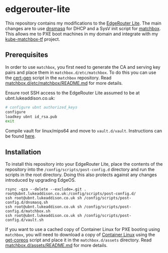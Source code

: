 # edgerouter-lite

This repository contains my modifications to the [EdgeRouter Lite][1]. The main
changes are to use [dnsmasq][2] for DHCP and a SysV init script for
[matchbox][3]. This allows me to PXE boot machines in my domain and integrate
with my [kube-matchbox-tf][4] project.

## Prerequisites

In order to use `matchbox`, you first need to generate the CA and serving key
pairs and place them in `matchbox.d/etc/matchbox`. To do this you can use the
[cert-gen][8] script in the `matchbox` repository. Read
[matchbox.d/etc/matchbox/README.md][9] for more details.

Ensure root SSH access to the EdgeRouter Lite assumed to be at
ubnt.lukeaddison.co.uk:
```sh
# configure ubnt authorized_keys
configure
loadkey ubnt id_rsa.pub
exit
```

Compile vault for linux/mips64 and move to `vault.d/vault`. Instructions can be found [here](vault.d/README.md).

## Installation

To install this repository into your EdgeRouter Lite, place the contents of the
repository into the `/config/scripts/post-config.d` directory and run the
scripts in the root directory. Doing this also protects against any changes
introduced by upgrading EdgeOS.

```
rsync -qza --delete --exclude=.git . root@ubnt.lukeaddison.co.uk:/config/scripts/post-config.d/
ssh root@ubnt.lukeaddison.co.uk sh /config/scripts/post-config.d/dnsmasq.sh
ssh root@ubnt.lukeaddison.co.uk sh /config/scripts/post-config.d/matchbox.sh
ssh root@ubnt.lukeaddison.co.uk sh /config/scripts/post-config.d/vault.sh
```

If you want to use a cached copy of Container Linux for PXE booting using
`matchbox`, you will need to download a copy of [Container Linux][5] using the
[get-coreos][6] script and place it in the `matchbox.d/assets` directory. Read
[matchbox.d/assets/README.md][7] for more details.

  [1]: https://www.ubnt.com/edgemax/edgerouter-lite/
  [2]: http://www.thekelleys.org.uk/dnsmasq/doc.html
  [3]: https://github.com/coreos/matchbox
  [4]: https://github.com/dippynark/kube-matchbox-tf
  [5]: https://coreos.com/os/docs/latest/
  [6]: https://github.com/coreos/matchbox/blob/master/scripts/get-coreos
  [7]: ./matchbox.d/assets/README.md
  [8]: https://github.com/coreos/matchbox/blob/master/scripts/tls/cert-gen
  [9]: ./matchbox.d/etc/matchbox/README.md